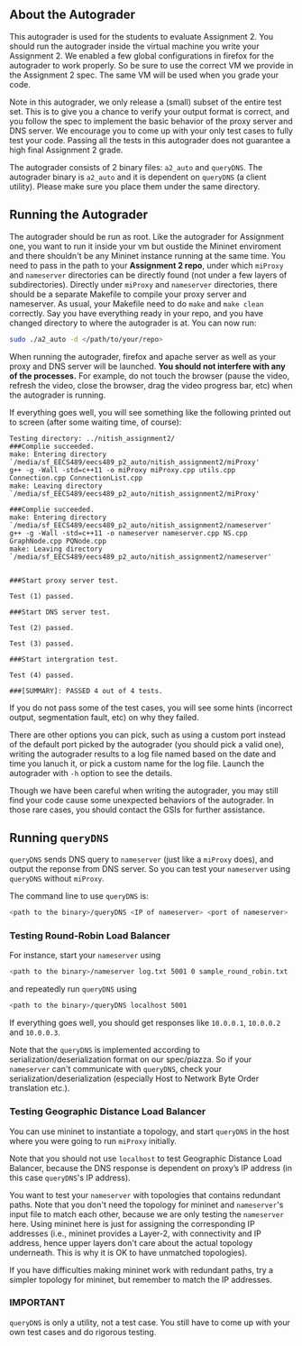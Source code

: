 About the Autograder
-----------
This autograder is used for the students to evaluate Assignment 2. You should run the autograder inside the virtual machine you write your Assignment 2. We enabled a few global configurations in firefox for the autograder to work properly. So be sure to use the correct VM we provide in the Assignment 2 spec. The same VM will be used when you grade your code.

Note in this autograder, we only release a (small) subset of the entire test set. This is to give you a chance to verify your output format is correct, and you follow the spec to implement the basic behavior of the proxy server and DNS server. We encourage you to come up with your only test cases to fully test your code. Passing all the tests in this autograder does not guarantee a high final Assignment 2 grade.

The autograder consists of 2 binary files: `a2_auto` and `queryDNS`. The autograder binary is `a2_auto` and it is dependent on `queryDNS` (a client utility). Please make sure you place them under the same directory.

Running the Autograder
-----------

The autograder should be run as root. Like the autograder for Assignment one, you want to run it inside your vm but oustide the Mininet enviroment and there shouldn't be any Mininet instance running at the same time. You need to pass in the path to your **Assignment 2 repo**, under which `miProxy` and `nameserver` directories can be directly found (not under a few layers of subdirectories).
Directly under `miProxy` and `nameserver` directories, there should be a separate Makefile to compile your proxy server and nameserver.
As usual, your Makefile need to do `make` and `make clean` correctly.
Say you have everything ready in your repo, and you have changed directory to where the autograder is at. You can now run:

```bash
sudo ./a2_auto -d </path/to/your/repo>
```

When running the autograder, firefox and apache server as well as your proxy and DNS server will be launched. **You should not interfere with any of the processes.** For example, do not touch the browser (pause the video, refresh the video, close the browser, drag the video progress bar, etc) when the autograder is running.

If everything goes well, you will see something like the following printed out to screen (after some waiting time, of course):

```
Testing directory: ../nitish_assignment2/
###Complie succeeded.
make: Entering directory `/media/sf_EECS489/eecs489_p2_auto/nitish_assignment2/miProxy'
g++ -g -Wall -std=c++11 -o miProxy miProxy.cpp utils.cpp Connection.cpp ConnectionList.cpp
make: Leaving directory `/media/sf_EECS489/eecs489_p2_auto/nitish_assignment2/miProxy'

###Complie succeeded.
make: Entering directory `/media/sf_EECS489/eecs489_p2_auto/nitish_assignment2/nameserver'
g++ -g -Wall -std=c++11 -o nameserver nameserver.cpp NS.cpp GraphNode.cpp PQNode.cpp
make: Leaving directory `/media/sf_EECS489/eecs489_p2_auto/nitish_assignment2/nameserver'


###Start proxy server test.

Test (1) passed.

###Start DNS server test.

Test (2) passed.

Test (3) passed.

###Start intergration test.

Test (4) passed.

###[SUMMARY]: PASSED 4 out of 4 tests.

```

If you do not pass some of the test cases, you will see some hints (incorrect output, segmentation fault, etc) on why they failed.

There are other options you can pick, such as using a custom port instead of the default port picked by the autograder (you should pick a valid one), writing the autograder results to a log file named based on the date and time you lanuch it, or pick a custom name for the log file. Launch the autograder with `-h` option to see the details.

Though we have been careful when writing the autograder, you may still find your code cause some unexpected behaviors of the autograder. In those rare cases, you should contact the GSIs for further assistance.

Running `queryDNS`
----------------------

 `queryDNS` sends DNS query to `nameserver` (just like a `miProxy` does), and output the reponse from DNS server. So you can test your `nameserver` using `queryDNS` without `miProxy`.

 The command line to use `queryDNS` is:
 ```bash
<path to the binary>/queryDNS <IP of nameserver> <port of nameserver>
 ```

### Testing Round-Robin Load Balancer ###

For instance, start your `nameserver` using
```bash
<path to the binary>/nameserver log.txt 5001 0 sample_round_robin.txt
```
and repeatedly run `queryDNS` using
```bash
<path to the binary>/queryDNS localhost 5001
 ```

If everything goes well, you should get responses like `10.0.0.1`, `10.0.0.2` and `10.0.0.3`.

Note that the `queryDNS` is implemented according to serialization/deserialization format on our spec/piazza. So if your `nameserver` can't communicate with `queryDNS`, check your serialization/deserialization (especially Host to Network Byte Order translation etc.).

### Testing Geographic Distance Load Balancer ###
You can use mininet to instantiate a topology, and start `queryDNS` in the host where you were going to run `miProxy` initially.

Note that you should not use `localhost` to test Geographic Distance Load Balancer, because the DNS response is dependent on proxy’s IP address (in this case `queryDNS`'s IP address).

You want to test your `nameserver` with topologies that contains redundant paths.
Note that you don't need the topology for mininet and `nameserver`'s input file to match each other, because we are only testing the `nameserver` here.
Using mininet here is just for assigning the corresponding IP addresses (i.e., mininet provides a Layer-2, with connectivity and IP address, hence upper layers don't care about the actual topology underneath. This is why it is OK to have unmatched topologies).

If you have difficulties making mininet work with redundant paths, try a simpler topology for mininet, but remember to match the IP addresses.


### IMPORTANT ###

`queryDNS` is only a utility, not a test case.
You still have to come up with your own test cases and do rigorous testing.
